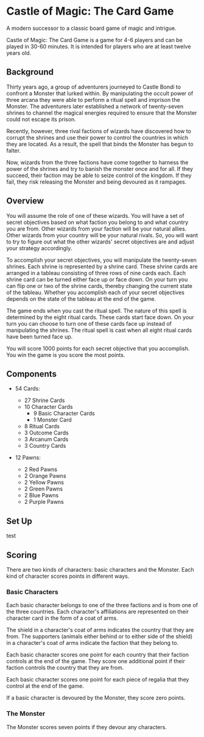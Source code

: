 # Castle of Magic: The Card Game
A modern successor to a classic board game of magic and intrigue.

Castle of Magic: The Card Game is a game for 4-6 players and can be played in 30-60 minutes.
It is intended for players who are at least twelve years old.

## Background
Thirty years ago, a group of adventurers journeyed to Castle Bondi to confront a Monster that lurked within.
By manipulating the occult power of three arcana they were able to perform a ritual spell and imprison the Monster.
The adventurers later established a network of twenty-seven shrines to channel the magical energies required to ensure that the Monster could not escape its prison.

Recently, however, three rival factions of wizards have discovered how to corrupt the shrines and use their power to control the countries in which they are located.
As a result, the spell that binds the Monster has begun to falter.

Now, wizards from the three factions have come together to harness the power of the shrines and try to banish the monster once and for all.
If they succeed, their faction may be able to seize control of the kingdom.
If they fail, they risk releasing the Monster and being devoured as it rampages.

<!-- ## Overview
You will assume the role of a character who has a set of secret objectives.
Some characters have objectives that are mutually compatible.
Those characters are natural allies.
Other characters are natural rivals.
You will want to try to figure out what the other characters' objectives are and adjust your strategy accordingly.

To accomplish your objectives, you will manipulate the cards in a tableau.
Each card can be turned either face up or face down.
On your turn you can flip up to two cards, thereby changing the current state of the tableau.
Whether you accomplish each of your objectives depends on the state of the tableau at the end of the game.

You will use a second set of cards to track your progress.
These cards start face down.
On your turn you can choose to turn one of these cards face up instead of manipulating the tableau.
The game ends when all of these cards have been turned face up.

You will score points for each objective that you accomplish. 
You win if you score the most points.
 -->
## Overview
You will assume the role of one of these wizards.
You will have a set of secret objectives based on what faction you belong to and what country you are from.
Other wizards from your faction will be your natural allies.
Other wizards from your country will be your natural rivals.
So, you will want to try to figure out what the other wizards' secret objectives are and adjust your strategy accordingly.

To accomplish your secret objectives, you will manipulate the twenty-seven shrines.
Each shrine is represented by a shrine card.
These shrine cards are arranged in a tableau consisting of three rows of nine cards each.
Each shrine card can be turned either face up or face down.
On your turn you can flip one or two of the shrine cards, thereby changing the current state of the tableau.
Whether you accomplish each of your secret objectives depends on the state of the tableau at the end of the game.

The game ends when you cast the ritual spell.
The nature of this spell is determined by the eight ritual cards.
These cards start face down.
On your turn you can choose to turn one of these cards face up instead of manipulating the shrines.
The ritual spell is cast when all eight ritual cards have been turned face up.

You will score 1000 points for each secret objective that you accomplish. 
You win the game is you score the most points.

## Components
- 54 Cards:
   - 27 Shrine Cards
   - 10 Character Cards
      - 9 Basic Character Cards
      <!-- - 3 Cultist Cards -->
      - 1 Monster Card
   - 8 Ritual Cards
   - 3 Outcome Cards
   - 3 Arcanum Cards
   - 3 Country Cards

- 12 Pawns:
   - 2 Red Pawns
   - 2 Orange Pawns
   - 2 Yellow Pawns
   - 2 Green Pawns
   - 2 Blue Pawns
   - 2 Purple Pawns

## Set Up
test

## Scoring
There are two kinds of characters: basic characters and the Monster.
Each kind of character scores points in different ways.

### Basic Characters
Each basic character belongs to one of the three factions and is from one of the three countries. Each character's affiliations are represented on their character card in the form of a coat of arms.

The shield in a character's coat of arms indicates the country that they are from. The supporters (animals either behind or to either side of the shield) in a character's coat of arms indicate the faction that they belong to.

Each basic character scores one point for each country that their faction controls at the end of the game. They score one additional point if their faction controls the country that they are from.

Each basic character scores one point for each piece of regalia that they control at the end of the game.

If a basic character is devoured by the Monster, they score zero points.

<!-- ### Cultists
Each basic character belongs to one of the three clans. Cultists do not owe fealty to any of the three countries. Instead, cultists worship the Hydra.

Each cultist scores one point for each country that their guild controls at the end of the game.

Each cultist scores one point for each piece of regalia that they control at the end of the game.

Each cultist scores one point if the Monster devours any characters at the end of the game.

If a cultist is devoured by the Monster, they score one point. -->

### The Monster
The Monster scores seven points if they devour any characters.
